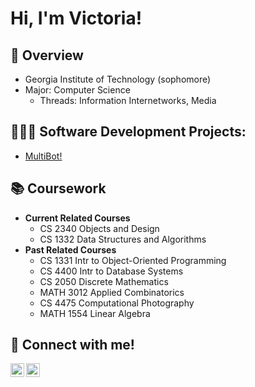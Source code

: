 <h1>Hi, I'm Victoria! <br/></h1>

<h2>👾 Overview</h2>

- Georgia Institute of Technology (sophomore)
- Major: Computer Science
  - Threads: Information Internetworks, Media

<h2>👩🏻‍💻 Software Development Projects:</h2>

- [MultiBot!](https://github.com/victoria4318/MultiBot)
 
<h2>📚 Coursework</h2>

- <b> Current Related Courses </b>
  - CS 2340 Objects and Design
  - CS 1332 Data Structures and Algorithms
- <b> Past Related Courses </b>
  - CS 1331 Intr to Object-Oriented Programming
  - CS 4400 Intr to Database Systems
  - CS 2050 Discrete Mathematics
  - MATH 3012 Applied Combinatorics
  - CS 4475 Computational Photography
  - MATH 1554 Linear Algebra 

<h2> 📱 Connect with me!</h2>

[<img align="left" alt="victoria4318 | Email" width="22px" src="https://simpleicons.org/icons/gmail.svg" />][email]
[<img align="left" alt="JoshMadakor | LinkedIn" width="22px" src="https://cdn.jsdelivr.net/npm/simple-icons@v3/icons/linkedin.svg" />][linkedin]

[email]: mailto:victoria4318@gmail.com/
[linkedin]: https://linkedin.com/in/victoria4318
